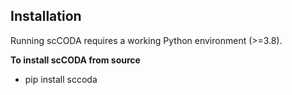 ## Installation

Running scCODA requires a working Python environment (>=3.8).

**To install scCODA from source**

- pip install sccoda
